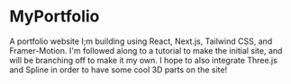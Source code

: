 # MyPortfolio
 A portfolio website I;m building using React, Next.js, Tailwind CSS, and Framer-Motion. I'm followed along to a tutorial to make the initial site, and will be branching off to make it my own. I hope to also integrate Three.js and Spline in order to have some cool 3D parts on the site!
